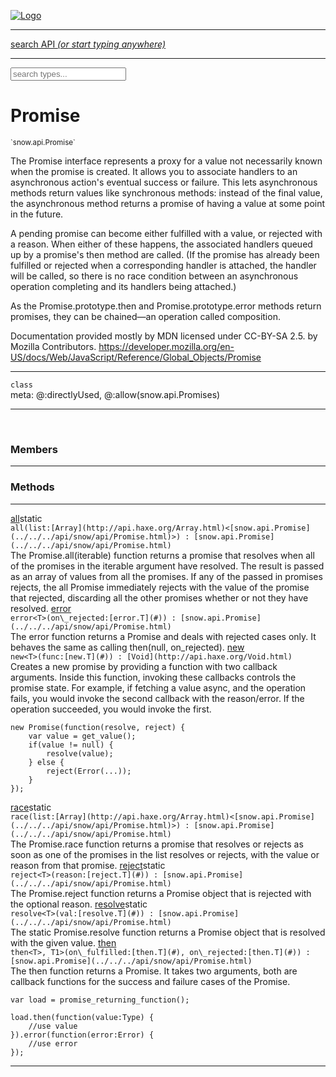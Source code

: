 
[![Logo](../../../images/logo.png)](../../../api/index.html)

<hr/>
<a href="#" id="search_bar" onclick="return;"><div> search API <em>(or start typing anywhere)</em> </div></a>
<hr/>

<script src="../../../js/omnibar.js"> </script>
<link rel="stylesheet" type="text/css" href="../../../css/omnibar.css" media="all">

<div id="omnibar"> <a href="#" onclick="return" id="omnibar_close"></a> <input id="omnibar_text" type="text" placeholder="search types..."></input></div>
<script  id="typelist" data-relpath="../../../" data-types="snow.App,snow.AppFixedTimestep,snow.Snow,snow._Snow.Core,snow.api.Debug,snow.api.DebugError,snow.api.File,snow.api.FileHandle,snow.api.FileSeek,snow.api.Libs,snow.api.Promise,snow.api.PromiseError,snow.api.PromiseState,snow.api.Promises,snow.api.Timer,snow.api._Debug.LogError,snow.api._File.FileHandle_Impl_,snow.api._File.FileSeek_Impl_,snow.api._Promise.PromiseState_Impl_,snow.api.buffers.ArrayBuffer,snow.api.buffers.ArrayBufferIO,snow.api.buffers.ArrayBufferView,snow.api.buffers.DataView,snow.api.buffers.Float32Array,snow.api.buffers.Float64Array,snow.api.buffers.Int16Array,snow.api.buffers.Int32Array,snow.api.buffers.Int8Array,snow.api.buffers.TAError,snow.api.buffers.TypedArrayType,snow.api.buffers.Uint16Array,snow.api.buffers.Uint32Array,snow.api.buffers.Uint8Array,snow.api.buffers.Uint8ClampedArray,snow.api.buffers._ArrayBuffer.ArrayBuffer_Impl_,snow.api.buffers._Float32Array.Float32Array_Impl_,snow.api.buffers._Float64Array.Float64Array_Impl_,snow.api.buffers._Int16Array.Int16Array_Impl_,snow.api.buffers._Int32Array.Int32Array_Impl_,snow.api.buffers._Int8Array.Int8Array_Impl_,snow.api.buffers._TypedArrayType.TypedArrayType_Impl_,snow.api.buffers._Uint16Array.Uint16Array_Impl_,snow.api.buffers._Uint32Array.Uint32Array_Impl_,snow.api.buffers._Uint8Array.Uint8Array_Impl_,snow.api.buffers._Uint8ClampedArray.Uint8ClampedArray_Impl_,snow.core.native.Core,snow.core.native._Core.StaticSnow,snow.core.native.assets.Assets,snow.core.native.assets._Assets.NativeAudioDataBlob,snow.core.native.assets._Assets.NativeAudioDataInfo,snow.core.native.assets._Assets.NativeAudioInfo,snow.core.native.audio.Audio,snow.core.native.audio.Sound,snow.core.native.input.Input,snow.core.native.io.IO,snow.core.native.window.Windowing,snow.core.web.assets.psd.PSD,snow.core.web.input.DOMKeys,snow.modules.interfaces.Assets,snow.modules.interfaces.Audio,snow.modules.interfaces.IO,snow.modules.interfaces.Input,snow.modules.interfaces.Windowing,snow.modules.openal.AL,snow.modules.openal.ALC,snow.modules.openal.ALHelper,snow.modules.openal.Audio,snow.modules.openal.Context,snow.modules.openal.Device,snow.modules.openal.Sound,snow.modules.openal._AL.Context_Impl_,snow.modules.openal._AL.Device_Impl_,snow.modules.openal.sound.ALSound,snow.modules.openal.sound.ALStream,snow.modules.openal.sound.Sound,snow.modules.opengl.GL,snow.modules.opengl.GLActiveInfo,snow.modules.opengl.GLBuffer,snow.modules.opengl.GLContextAttributes,snow.modules.opengl.GLFramebuffer,snow.modules.opengl.GLProgram,snow.modules.opengl.GLRenderbuffer,snow.modules.opengl.GLShader,snow.modules.opengl.GLTexture,snow.modules.opengl.GLUniformLocation,snow.modules.opengl.native.GL,snow.modules.opengl.native.GLActiveInfo,snow.modules.opengl.native.GLBO,snow.modules.opengl.native.GLBuffer,snow.modules.opengl.native.GLContextAttributes,snow.modules.opengl.native.GLFBO,snow.modules.opengl.native.GLFramebuffer,snow.modules.opengl.native.GLLink,snow.modules.opengl.native.GLObject,snow.modules.opengl.native.GLPO,snow.modules.opengl.native.GLProgram,snow.modules.opengl.native.GLProxy,snow.modules.opengl.native.GLRBO,snow.modules.opengl.native.GLRenderbuffer,snow.modules.opengl.native.GLSO,snow.modules.opengl.native.GLShader,snow.modules.opengl.native.GLShaderPrecisionFormat,snow.modules.opengl.native.GLTO,snow.modules.opengl.native.GLTexture,snow.modules.opengl.native.GLUniformLocation,snow.modules.opengl.native.GL_FFI,snow.modules.opengl.native.GL_Native,snow.modules.opengl.native._GL.GLBuffer_Impl_,snow.modules.opengl.native._GL.GLFramebuffer_Impl_,snow.modules.opengl.native._GL.GLProgram_Impl_,snow.modules.opengl.native._GL.GLRenderbuffer_Impl_,snow.modules.opengl.native._GL.GLShader_Impl_,snow.modules.opengl.native._GL.GLTexture_Impl_,snow.modules.opengl.native._GL.GLUniformLocation_Impl_,snow.modules.sdl.Input,snow.modules.sdl.Windowing,snow.modules.sdl._Input.ControllerEventType,snow.modules.sdl._Input.ControllerEventType_Impl_,snow.modules.sdl._Input.JosytickEventType,snow.modules.sdl._Input.JosytickEventType_Impl_,snow.modules.sdl._Input.KeyEventType,snow.modules.sdl._Input.KeyEventType_Impl_,snow.modules.sdl._Input.ModValue,snow.modules.sdl._Input.ModValue_Impl_,snow.modules.sdl._Input.MouseEventType,snow.modules.sdl._Input.MouseEventType_Impl_,snow.modules.sdl._Input.SDLControllerEvent,snow.modules.sdl._Input.SDLJoystickEvent,snow.modules.sdl._Input.SDLKeyEvent,snow.modules.sdl._Input.SDLMouseEvent,snow.modules.sdl._Input.SDLTouchEvent,snow.modules.sdl._Input.TouchEventType,snow.modules.sdl._Input.TouchEventType_Impl_,snow.system.assets.Asset,snow.system.assets.AssetBytes,snow.system.assets.AssetImage,snow.system.assets.AssetJSON,snow.system.assets.AssetText,snow.system.assets.Assets,snow.system.assets._Assets.AssetsModule,snow.system.audio.Audio,snow.system.audio.AudioModule,snow.system.audio.Sound,snow.system.input.Input,snow.system.input.Keycodes,snow.system.input.MapIntBool,snow.system.input.MapIntFloat,snow.system.input.Scancodes,snow.system.input._Input.InputModule,snow.system.io.IO,snow.system.io._IO.IOModule,snow.system.module.Assets,snow.system.module.Audio,snow.system.module.IO,snow.system.module.Input,snow.system.module.Sound,snow.system.module.Windowing,snow.system.window.Window,snow.system.window.Windowing,snow.system.window._Windowing.WindowHandleMap,snow.system.window._Windowing.WindowingModule,snow.types.AppConfig,snow.types.AppConfigNative,snow.types.AppConfigWeb,snow.types.Asset,snow.types.AssetBytes,snow.types.AssetImage,snow.types.AssetJSON,snow.types.AssetText,snow.types.AssetType,snow.types.AudioDataBlob,snow.types.AudioDataInfo,snow.types.AudioFormatType,snow.types.AudioHandle,snow.types.AudioInfo,snow.types.DisplayMode,snow.types.Error,snow.types.FileEvent,snow.types.FileEventType,snow.types.FileFilter,snow.types.GamepadDeviceEventType,snow.types.IODataOptions,snow.types.ImageInfo,snow.types.InputEvent,snow.types.InputEventType,snow.types.Key,snow.types.ModState,snow.types.OS,snow.types.OpenGLProfile,snow.types.Platform,snow.types.RenderConfig,snow.types.RenderConfigOpenGL,snow.types.Scan,snow.types.SnowConfig,snow.types.SystemEvent,snow.types.SystemEventType,snow.types.TextEventType,snow.types.WindowConfig,snow.types.WindowEvent,snow.types.WindowEventType,snow.types.WindowHandle,snow.types.WindowingConfig,snow.types._Types.AssetType_Impl_,snow.types._Types.AudioFormatType_Impl_,snow.types._Types.FileEventType_Impl_,snow.types._Types.GamepadDeviceEventType_Impl_,snow.types._Types.InputEventType_Impl_,snow.types._Types.OS_Impl_,snow.types._Types.OpenGLProfile_Impl_,snow.types._Types.Platform_Impl_,snow.types._Types.SystemEventType_Impl_,snow.types._Types.TextEventType_Impl_,snow.types._Types.WindowEventType_Impl_"></script>


<h1>Promise</h1>
<small>`snow.api.Promise`</small>

The Promise interface represents a proxy for a value not necessarily
known when the promise is created. It allows you to associate handlers
to an asynchronous action's eventual success or failure. This lets asynchronous
methods return values like synchronous methods: instead of the final value,
the asynchronous method returns a promise of having a value at some point in the future.

A pending promise can become either fulfilled with a value, or
rejected with a reason. When either of these happens, the associated
handlers queued up by a promise's then method are called. (If the promise
has already been fulfilled or rejected when a corresponding handler is attached,
the handler will be called, so there is no race condition between an asynchronous
operation completing and its handlers being attached.)

As the Promise.prototype.then and Promise.prototype.error methods return promises,
they can be chained—an operation called composition.

Documentation provided mostly by MDN
licensed under CC-BY-SA 2.5. by Mozilla Contributors.
https://developer.mozilla.org/en-US/docs/Web/JavaScript/Reference/Global_Objects/Promise

<hr/>

`class`<br/><span class="meta">
meta: @:directlyUsed, @:allow(snow.api.Promises)</span>

<hr/>


&nbsp;
&nbsp;




<h3>Members</h3> <hr/>


<h3>Methods</h3> <hr/><span class="method apipage">
            <a name="all"><a class="lift" href="#all">all</a></a><span class="inline-block static">static</span><div class="clear"></div>
            <code class="signature apipage">all(list:[Array](http://api.haxe.org/Array.html)&lt;[snow.api.Promise](../../../api/snow/api/Promise.html)&gt;<span></span>) : [snow.api.Promise](../../../api/snow/api/Promise.html)</code><br/><span class="small_desc_flat">The Promise.all(iterable) function returns a promise that
            resolves when all of the promises in the iterable argument
            have resolved. The result is passed as an array of values
            from all the promises.
            If any of the passed in promises rejects, the all Promise
            immediately rejects with the value of the promise that rejected,
            discarding all the other promises whether or not they have resolved.</span>


</span>
<span class="method apipage">
            <a name="error"><a class="lift" href="#error">error</a></a><div class="clear"></div>
            <code class="signature apipage">error&lt;T&gt;(on\_rejected:[error.T](#)<span></span>) : [snow.api.Promise](../../../api/snow/api/Promise.html)</code><br/><span class="small_desc_flat">The error function returns a Promise and deals with rejected cases only.
            It behaves the same as calling then(null, on_rejected).</span>


</span>
<span class="method apipage">
            <a name="new"><a class="lift" href="#new">new</a></a><div class="clear"></div>
            <code class="signature apipage">new&lt;T&gt;(func:[new.T](#)<span></span>) : [Void](http://api.haxe.org/Void.html)</code><br/><span class="small_desc_flat">Creates a new promise by providing a function with two callback arguments.
            Inside this function, invoking these callbacks controls the promise state.
            For example, if fetching a value async, and the operation fails, you would
            invoke the second callback with the reason/error. If the operation succeeded,
            you would invoke the first.</span>

```
new Promise(function(resolve, reject) {
    var value = get_value();
    if(value != null) {
        resolve(value);
    } else {
        reject(Error(...));
    }
});
```
</span>
<span class="method apipage">
            <a name="race"><a class="lift" href="#race">race</a></a><span class="inline-block static">static</span><div class="clear"></div>
            <code class="signature apipage">race(list:[Array](http://api.haxe.org/Array.html)&lt;[snow.api.Promise](../../../api/snow/api/Promise.html)&gt;<span></span>) : [snow.api.Promise](../../../api/snow/api/Promise.html)</code><br/><span class="small_desc_flat">The Promise.race function returns a promise that
            resolves or rejects as soon as one of the promises in the
            list resolves or rejects, with the value or reason from that promise.</span>


</span>
<span class="method apipage">
            <a name="reject"><a class="lift" href="#reject">reject</a></a><span class="inline-block static">static</span><div class="clear"></div>
            <code class="signature apipage">reject&lt;T&gt;(reason:[reject.T](#)<span></span>) : [snow.api.Promise](../../../api/snow/api/Promise.html)</code><br/><span class="small_desc_flat">The Promise.reject function returns a Promise object
            that is rejected with the optional reason.</span>


</span>
<span class="method apipage">
            <a name="resolve"><a class="lift" href="#resolve">resolve</a></a><span class="inline-block static">static</span><div class="clear"></div>
            <code class="signature apipage">resolve&lt;T&gt;(val:[resolve.T](#)<span></span>) : [snow.api.Promise](../../../api/snow/api/Promise.html)</code><br/><span class="small_desc_flat">The static Promise.resolve function returns a Promise object
            that is resolved with the given value.</span>


</span>
<span class="method apipage">
            <a name="then"><a class="lift" href="#then">then</a></a><div class="clear"></div>
            <code class="signature apipage">then&lt;T&gt;, T1&gt;(on\_fulfilled:[then.T](#)<span></span>, on\_rejected:[then.T](#)<span></span>) : [snow.api.Promise](../../../api/snow/api/Promise.html)</code><br/><span class="small_desc_flat">The then function returns a Promise. It takes two arguments,
            both are callback functions for the success and failure cases of the Promise.</span>

```
var load = promise_returning_function();

load.then(function(value:Type) {
    //use value
}).error(function(error:Error) {
    //use error
});
```
</span>



<hr/>

&nbsp;
&nbsp;
&nbsp;
&nbsp;